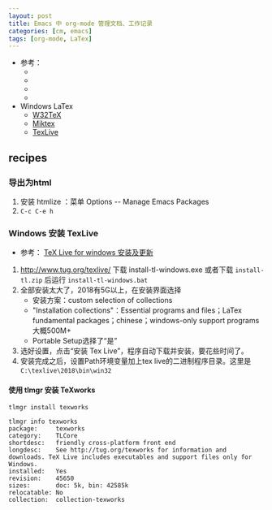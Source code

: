 ```yaml
---
layout: post
title: Emacs 中 org-mode 管理文档、工作记录
categories: [cm, emacs]
tags: [org-mode, LaTex]
---
```


* 参考： 
  * []()
  * []()
  * []()
  * []()
* Windows LaTex
  * [W32TeX](http://w32tex.org/)
  * [Miktex](https://miktex.org/)
  * [TexLive](http://www.tug.org/texlive/)




## recipes

### 导出为html

1. 安装 htmlize ：菜单 Options -- Manage Emacs Packages
2. `C-c C-e h`



### Windows 安装 TexLive

* 参考： [TeX Live for windows 安装及更新](https://blog.csdn.net/wanghuiict/article/details/51001902)

1. <http://www.tug.org/texlive/> 下载 install-tl-windows.exe 
    或者下载 `install-tl.zip` 后运行 `install-tl-windows.bat`
2. 全部安装太大了，2018有5G以上，在安装界面选择
    * 安装方案：custom selection of collections
    * "Installation collections"：Essential programs and files；LaTex fundamental packages；chinese；windows-only support programs
      大概500M+
    * Portable Setup选择了“是”
3. 选好设置，点击“安装 Tex Live”，程序自动下载并安装，要花些时间了。
4. 安装完成之后，设置Path环境变量加上tex live的二进制程序目录。这里是 `C:\texlive\2018\bin\win32`


#### 使用 tlmgr 安装 TeXworks

~~~
tlmgr install texworks

tlmgr info texworks
package:     texworks
category:    TLCore
shortdesc:   friendly cross-platform front end
longdesc:    See http://tug.org/texworks for information and downloads. TeX Live includes executables and support files only for Windows.
installed:   Yes
revision:    45650
sizes:       doc: 5k, bin: 42585k
relocatable: No
collection:  collection-texworks
~~~










